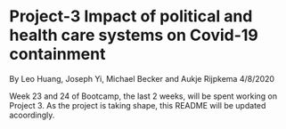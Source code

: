 # Project-3 Impact of political and health care systems on Covid-19 containment
By Leo Huang, Joseph Yi, Michael Becker and Aukje Rijpkema 4/8/2020

Week 23 and 24 of Bootcamp, the last 2 weeks, will be spent working on Project 3.
As the project is taking shape, this README will be updated acoordingly.